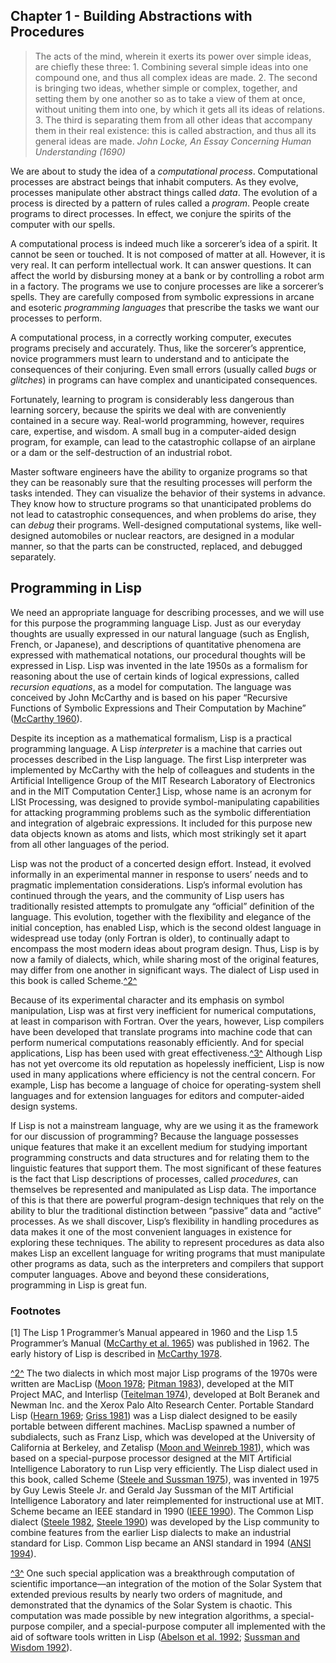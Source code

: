 Chapter 1 - Building Abstractions with Procedures
-------------------------------------------------

<blockquote>The acts of the mind, wherein it exerts its power over simple ideas,
are chiefly these three: 1. Combining several simple ideas into one
compound one, and thus all complex ideas are made. 2. The second is
bringing two ideas, whether simple or complex, together, and setting
them by one another so as to take a view of them at once, without
uniting them into one, by which it gets all its ideas of relations.
3. The third is separating them from all other ideas that accompany
them in their real existence: this is called abstraction, and thus all
its general ideas are made.
<cite>John Locke, An Essay Concerning Human Understanding (1690)</cite>
</blockquote>

We are about to study the idea of a *computational process*.
Computational processes are abstract beings that inhabit computers. As
they evolve, processes manipulate other abstract things called *data*.
The evolution of a process is directed by a pattern of rules called a
*program*. People create programs to direct processes. In effect, we
conjure the spirits of the computer with our spells.

A computational process is indeed much like a sorcerer’s idea of a
spirit. It cannot be seen or touched. It is not composed of matter at
all. However, it is very real. It can perform intellectual work. It can
answer questions. It can affect the world by disbursing money at a bank
or by controlling a robot arm in a factory. The programs we use to
conjure processes are like a sorcerer’s spells. They are carefully
composed from symbolic expressions in arcane and esoteric *programming
languages* that prescribe the tasks we want our processes to perform.

A computational process, in a correctly working computer, executes
programs precisely and accurately. Thus, like the sorcerer’s apprentice,
novice programmers must learn to understand and to anticipate the
consequences of their conjuring. Even small errors (usually called
*bugs* or *glitches*) in programs can have complex and unanticipated
consequences.

Fortunately, learning to program is considerably less dangerous than
learning sorcery, because the spirits we deal with are conveniently
contained in a secure way. Real-world programming, however, requires
care, expertise, and wisdom. A small bug in a computer-aided design
program, for example, can lead to the catastrophic collapse of an
airplane or a dam or the self-destruction of an industrial robot.

Master software engineers have the ability to organize programs so that
they can be reasonably sure that the resulting processes will perform
the tasks intended. They can visualize the behavior of their systems in
advance. They know how to structure programs so that unanticipated
problems do not lead to catastrophic consequences, and when problems do
arise, they can *debug* their programs. Well-designed computational
systems, like well-designed automobiles or nuclear reactors, are
designed in a modular manner, so that the parts can be constructed,
replaced, and debugged separately.

## Programming in Lisp

We need an appropriate language for describing processes, and we will
use for this purpose the programming language Lisp. Just as our everyday
thoughts are usually expressed in our natural language (such as English,
French, or Japanese), and descriptions of quantitative phenomena are
expressed with mathematical notations, our procedural thoughts will be
expressed in Lisp. Lisp was invented in the late 1950s as a formalism
for reasoning about the use of certain kinds of logical expressions,
called *recursion equations*, as a model for computation. The language
was conceived by John McCarthy and is based on his paper “Recursive
Functions of Symbolic Expressions and Their Computation by Machine”
([McCarthy 1960](References.xhtml#McCarthy-1960)).

Despite its inception as a mathematical formalism, Lisp is a practical
programming language. A Lisp *interpreter* is a machine that carries out
processes described in the Lisp language. The first Lisp interpreter was
implemented by McCarthy with the help of colleagues and students in the
Artificial Intelligence Group of the MIT Research Laboratory of
Electronics and in the MIT Computation Center.[1](#FOOT1) Lisp, whose
name is an acronym for LISt Processing, was designed to provide
symbol-manipulating capabilities for attacking programming problems such
as the symbolic differentiation and integration of algebraic
expressions. It included for this purpose new data objects known as
atoms and lists, which most strikingly set it apart from all other
languages of the period.

Lisp was not the product of a concerted design effort. Instead, it
evolved informally in an experimental manner in response to users’ needs
and to pragmatic implementation considerations. Lisp’s informal
evolution has continued through the years, and the community of Lisp
users has traditionally resisted attempts to promulgate any “official”
definition of the language. This evolution, together with the
flexibility and elegance of the initial conception, has enabled Lisp,
which is the second oldest language in widespread use today (only
Fortran is older), to continually adapt to encompass the most modern
ideas about program design. Thus, Lisp is by now a family of dialects,
which, while sharing most of the original features, may differ from one
another in significant ways. The dialect of Lisp used in this book is
called Scheme.[^2^](#FOOT2)

Because of its experimental character and its emphasis on symbol
manipulation, Lisp was at first very inefficient for numerical
computations, at least in comparison with Fortran. Over the years,
however, Lisp compilers have been developed that translate programs into
machine code that can perform numerical computations reasonably
efficiently. And for special applications, Lisp has been used with great
effectiveness.[^3^](#FOOT3) Although Lisp has not yet overcome its old
reputation as hopelessly inefficient, Lisp is now used in many
applications where efficiency is not the central concern. For example,
Lisp has become a language of choice for operating-system shell
languages and for extension languages for editors and computer-aided
design systems.

If Lisp is not a mainstream language, why are we using it as the
framework for our discussion of programming? Because the language
possesses unique features that make it an excellent medium for studying
important programming constructs and data structures and for relating
them to the linguistic features that support them. The most significant
of these features is the fact that Lisp descriptions of processes,
called *procedures*, can themselves be represented and manipulated as
Lisp data. The importance of this is that there are powerful
program-design techniques that rely on the ability to blur the
traditional distinction between “passive” data and “active” processes.
As we shall discover, Lisp’s flexibility in handling procedures as data
makes it one of the most convenient languages in existence for exploring
these techniques. The ability to represent procedures as data also makes
Lisp an excellent language for writing programs that must manipulate
other programs as data, such as the interpreters and compilers that
support computer languages. Above and beyond these considerations,
programming in Lisp is great fun.

### Footnotes

[1]<a name="FOOT1"></a> The Lisp 1 Programmer’s Manual appeared in 1960 and the
Lisp 1.5 Programmer’s Manual ([McCarthy et al.
1965](References.xhtml#McCarthy-et-al_002e-1965)) was published in 1962.
The early history of Lisp is described in [McCarthy
1978](References.xhtml#McCarthy-1978).

[^2^](#DOCF2) The two dialects in which most major Lisp programs of the
1970s were written are MacLisp ([Moon 1978](References.xhtml#Moon-1978);
[Pitman 1983](References.xhtml#Pitman-1983)), developed at the MIT
Project MAC, and Interlisp ([Teitelman
1974](References.xhtml#Teitelman-1974)), developed at Bolt Beranek and
Newman Inc. and the Xerox Palo Alto Research Center. Portable Standard
Lisp ([Hearn 1969](References.xhtml#Hearn-1969); [Griss
1981](References.xhtml#Griss-1981)) was a Lisp dialect designed to be
easily portable between different machines. MacLisp spawned a number of
subdialects, such as Franz Lisp, which was developed at the University
of California at Berkeley, and Zetalisp ([Moon and Weinreb
1981](References.xhtml#Moon-and-Weinreb-1981)), which was based on a
special-purpose processor designed at the MIT Artificial Intelligence
Laboratory to run Lisp very efficiently. The Lisp dialect used in this
book, called Scheme ([Steele and Sussman
1975](References.xhtml#Steele-and-Sussman-1975)), was invented in 1975
by Guy Lewis Steele Jr. and Gerald Jay Sussman of the MIT Artificial
Intelligence Laboratory and later reimplemented for instructional use at
MIT. Scheme became an IEEE standard in 1990 ([IEEE
1990](References.xhtml#IEEE-1990)). The Common Lisp dialect ([Steele
1982](References.xhtml#Steele-1982), [Steele
1990](References.xhtml#Steele-1990)) was developed by the Lisp community
to combine features from the earlier Lisp dialects to make an industrial
standard for Lisp. Common Lisp became an ANSI standard in 1994 ([ANSI
1994](References.xhtml#ANSI-1994)).

[^3^](#DOCF3) One such special application was a breakthrough
computation of scientific importance—an integration of the motion of the
Solar System that extended previous results by nearly two orders of
magnitude, and demonstrated that the dynamics of the Solar System is
chaotic. This computation was made possible by new integration
algorithms, a special-purpose compiler, and a special-purpose computer
all implemented with the aid of software tools written in Lisp ([Abelson
et al. 1992](References.xhtml#Abelson-et-al_002e-1992); [Sussman and
Wisdom 1992](References.xhtml#Sussman-and-Wisdom-1992)).
